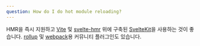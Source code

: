 ```yaml
---
question: How do I do hot module reloading?
---
```


HMR을 즉시 지원하고 [Vite](https://vitejs.dev/) 및 [svelte-hmr](https://github.com/sveltejs/svelte-hmr) 위에 구축된 [SvelteKit](https://kit.svelte.dev/)을 사용하는 것이 좋습니다. [rollup](https://github.com/rixo/rollup-plugin-svelte-hot) 및 [webpack](https://github.com/sveltejs/svelte-loader)용 커뮤니티 플러그인도 있습니다.
